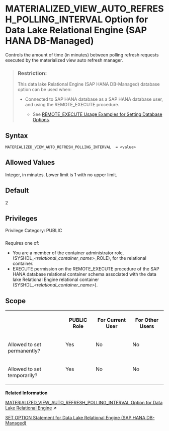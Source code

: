 <!-- loio84aa190c7a8f463196bd9755c6146a29 -->

# MATERIALIZED\_VIEW\_AUTO\_REFRESH\_POLLING\_INTERVAL Option for Data Lake Relational Engine \(SAP HANA DB-Managed\)

Controls the amount of time \(in minutes\) between polling refresh requests executed by the materialized view auto refresh manager.



> ### Restriction:  
> This data lake Relational Engine \(SAP HANA DB-Managed\) database option can be used when:
> 
> -   Connected to SAP HANA database as a SAP HANA database user, and using the REMOTE\_EXECUTE procedure.
> 
>     -   See [REMOTE\_EXECUTE Usage Examples for Setting Database Options](remote-execute-usage-examples-for-setting-database-options-0023bea.md).



<a name="loio84aa190c7a8f463196bd9755c6146a29__section_wgn_4zd_qrb"/>

## Syntax

```
MATERIALIZED_VIEW_AUTO_REFRESH_POLLING_INTERVAL  = <value>
```



<a name="loio84aa190c7a8f463196bd9755c6146a29__section_bjw_4zd_qrb"/>

## Allowed Values

Integer, in minutes. Lower limit is 1 with no upper limit.



<a name="loio84aa190c7a8f463196bd9755c6146a29__section_n3j_pzd_qrb"/>

## Default

2



<a name="loio84aa190c7a8f463196bd9755c6146a29__section_pdy_s4b_dxb"/>

## Privileges

Privilege Category: PUBLIC



### 

Requires one of:

-   You are a member of the container administrator role, \(SYSHDL\_*<relational\_container\_name\>*\_ROLE\), for the relational container.
-   EXECUTE permission on the REMOTE\_EXECUTE procedure of the SAP HANA database relational container schema associated with the data lake Relational Engine relational container \(SYSHDL\_*<relational\_container\_name\>*\).



<a name="loio84aa190c7a8f463196bd9755c6146a29__section_f5d_rzd_qrb"/>

## Scope


<table>
<tr>
<th valign="top">

 



</th>
<th valign="top">

PUBLIC Role



</th>
<th valign="top">

For Current User



</th>
<th valign="top">

For Other Users



</th>
</tr>
<tr>
<td valign="top">

Allowed to set permanently?



</td>
<td valign="top">

Yes



</td>
<td valign="top">

No



</td>
<td valign="top">

No



</td>
</tr>
<tr>
<td valign="top">

Allowed to set temporarily?



</td>
<td valign="top">

Yes



</td>
<td valign="top">

No



</td>
<td valign="top">

No



</td>
</tr>
</table>

**Related Information**  


[MATERIALIZED_VIEW_AUTO_REFRESH_POLLING_INTERVAL Option for Data Lake Relational Engine](https://help.sap.com/viewer/19b3964099384f178ad08f2d348232a9/2023_1_QRC/en-US/beb258e2c5044c44aebc49f3d6318ca2.html "Controls the amount of time (in minutes) between polling refresh requests executed by the materialized view auto refresh manager.") :arrow_upper_right:

[SET OPTION Statement for Data Lake Relational Engine \(SAP HANA DB-Managed\)](../030-sql-statements/set-option-statement-for-data-lake-relational-engine-sap-hana-db-managed-84a37a4.md "Changes options that affect the behavior of the database and its compatibility with Transact-SQL. Setting the value of an option can change the behavior for all users or an individual user, in either a temporary or permanent scope.")

